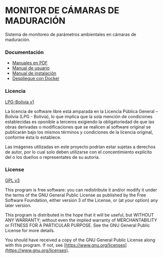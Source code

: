 # MONITOR DE CÁMARAS DE MADURACIÓN

Sistema de monitoreo de parámetros ambientales en cámaras de maduración.

### Documentación

* [Manuales en PDF](./docs/MANUAL.pdf)
* [Manual de usuario](./docs/MANUAL.md)
* [Manual de instalación](./INSTALL.md)
* [Despliegue con Docker](./docs/docker/README.md)

### Licencia

[LPG-Bolivia v1](./LICENSE.txt)

La licencia de software libre está amparada en la Licencia Pública General – Bolivia (LPG - Bolivia), lo que implica que la sola mención de condiciones establecidas es oponible a terceros exigiendo la obligatoriedad de que las obras derivadas o modificaciones que se realicen al software original se publicarán bajo los mismos términos y condiciones de la licencia original, conforme ésta lo establece.

Las imágenes utilizadas en este proyecto podrían estar sujetas a derechos de autor, por lo cual solo deben utilizarse con el concentimiento explícito del o los dueños o representates de su autoría.

### License

[GPL v3](./LICENSE)

This program is free software: you can redistribute it and/or modify it under the terms of the GNU General Public License as published by the Free Software Foundation, either version 3 of the License, or (at your option) any later version.

This program is distributed in the hope that it will be useful, but WITHOUT ANY WARRANTY; without even the implied warranty of MERCHANTABILITY or FITNESS FOR A PARTICULAR PURPOSE. See the GNU General Public License for more details.

You should have received a copy of the GNU General Public License along with this program. If not, see [https://www.gnu.org/licenses](https://www.gnu.org/licenses).